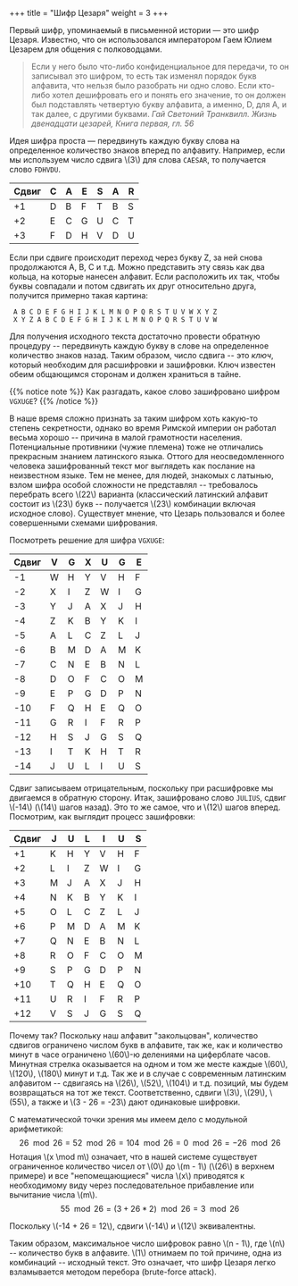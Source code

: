 +++
title = "Шифр Цезаря"
weight = 3
+++

Первый шифр, упоминаемый в письменной истории — это шифр Цезаря. Известно, что он использовался императором Гаем Юлием Цезарем для общения с полководцами.

> Если у него было что-либо конфиденциальное для передачи, то он записывал это шифром, то есть так изменял порядок букв алфавита, что нельзя было разобрать ни одно слово. Если кто-либо хотел дешифровать его и понять его значение, то он должен был подставлять четвертую букву алфавита, а именно, D, для A, и так далее, с другими буквами.
_Гай Светоний Транквилл. Жизнь двенадцати цезарей, Книга первая, гл. 56_

Идея шифра проста — передвинуть каждую букву слова на определенное количество знаков вперед по алфавиту. Например, если мы используем число сдвига \\(3\\) для слова `CAESAR`, то получается слово `FDHVDU`.

| Сдвиг | C | A | E | S | A | R |
|-------|---|---|---|---|---|---|
|  +1   | D | B | F | T | B | S |
|  +2   | E | C | G | U | C | T |
|  +3   | F | D | H | V | D | U |

Если при сдвиге происходит переход через букву Z, за ней снова продолжаются A, B, C и т.д. Можно представить эту связь как два кольца, на которые нанесен алфавит. Если расположить их так, чтобы буквы совпадали и потом сдвигать их друг относительно друга, получится примерно такая картина:
```
 A B C D E F G H I J K L M N O P Q R S T U V W X Y Z
 X Y Z A B C D E F G H I J K L M N O P Q R S T U V W
```


Для получения исходного текста достаточно провести обратную процедуру -- передвинуть каждую букву в слове на определенное количество знаков назад. Таким образом, число сдвига -- это *ключ*, который необходим для расшифровки и зашифровки. Ключ известен обеим общающимся сторонам и должен храниться в тайне.

{{% notice note %}}
Как разгадать, какое слово зашифровано шифром `VGXUGE`?
{{% /notice %}}

В наше время сложно признать за таким шифром хоть какую-то степень секретности, однако во время Римской империи он работал весьма хорошо -- причина в малой грамотности населения. Потенциальные противники (чужие племена) тоже не отличались прекрасным знанием латинского языка. Оттого для неосведомленного человека зашифрованный текст мог выглядеть как послание на неизвестном языке.
Тем не менее, для людей, знакомых с латынью, взлом шифра особой сложности не представлял -- требовалось перебрать всего \\(22\\) варианта (классический латинский алфавит состоит из \\(23\\) букв -- получается \\(23\\) комбинации включая исходное слово). Существует мнение, что Цезарь пользовался и более совершенными схемами шифрования.

Посмотреть решение для шифра `VGXUGE`:

| Сдвиг | V | G | X | U | G | E |
|-------|---|---|---|---|---|---|
|  -1   | W | H | Y | V | H | F |
|  -2   | X | I | Z | W | I | G |
|  -3   | Y | J | A | X | J | H |
|  -4   | Z | K | B | Y | K | I |
|  -5   | A | L | C | Z | L | J |
|  -6   | B | M | D | A | M | K |
|  -7   | C | N | E | B | N | L |
|  -8   | D | O | F | C | O | M |
|  -9   | E | P | G | D | P | N |
|  -10  | F | Q | H | E | Q | O |
|  -11  | G | R | I | F | R | P |
|  -12  | H | S | J | G | S | Q |
|  -13  | I | T | K | H | T | R |
|  -14  | J | U | L | I | U | S |

Сдвиг записываем отрицательным, поскольку при расшифровке мы двигаемся в обратную сторону. Итак, зашифровано слово `JULIUS`, сдвиг \\(-14\\) (\\(14\\) шагов назад). Это то же самое, что и \\(12\\) шагов вперед. Посмотрим, как выглядит процесс зашифровки:

| Сдвиг | J | U | L | I | U | S |
|-------|---|---|---|---|---|---|
|  +1   | K | H | Y | V | H | F |
|  +2   | L | I | Z | W | I | G |
|  +3   | M | J | A | X | J | H |
|  +4   | N | K | B | Y | K | I |
|  +5   | O | L | C | Z | L | J |
|  +6   | P | M | D | A | M | K |
|  +7   | Q | N | E | B | N | L |
|  +8   | R | O | F | C | O | M |
|  +9   | S | P | G | D | P | N |
|  +10  | T | Q | H | E | Q | O |
|  +11  | U | R | I | F | R | P |
|  +12  | V | S | J | G | S | Q |

Почему так? Поскольку наш алфавит "закольцован", количество сдвигов ограничено числом букв в алфавите, так же, как и количество минут в часе ограничено \\(60\\)-ю делениями на циферблате часов. Минутная стрелка оказывается на одном и том же месте каждые \\(60\\), \\(120\\), \\(180\\) минут и т.д. Так же и в случае с современным латинским алфавитом -- сдвигаясь на \\(26\\), \\(52\\), \\(104\\) и т.д. позиций, мы будем возвращаться на тот же текст. Соответственно, сдвиги \\(3\\), \\(29\\), \\(55\\), а также и \\(3 - 26 = -23\\) дают одинаковые шифровки.

С математической точки зрения мы имеем дело с модульной арифметикой:
$$26 \mod 26 = 52 \mod 26 = 104 \mod 26 = 0 \mod 26 = -26 \mod 26$$
Нотация \\(x \mod m\\) означает, что в нашей системе существует ограниченное количество чисел от \\(0\\) до \\(m - 1\\) (\\(26\\) в верхнем примере) и все "непомещающиеся" числа \\(x\\) приводятся к необходимому виду через последовательное прибавление или вычитание числа \\(m\\).
$$55\mod 26 = (3 + 26 * 2) \mod 26 = 3 \mod 26$$

Поскольку \\(-14 + 26 = 12\\), сдвиги \\(-14\\) и \\(12\\) эквивалентны.

Таким образом, максимальное число шифровок равно \\(n - 1\\), где \\(n\\) -- количество букв в алфавите. \\(1\\) отнимаем по той причине, одна из комбинаций -- исходный текст. Это означает, что шифр Цезаря легко взламывается методом перебора (brute-force attack).
